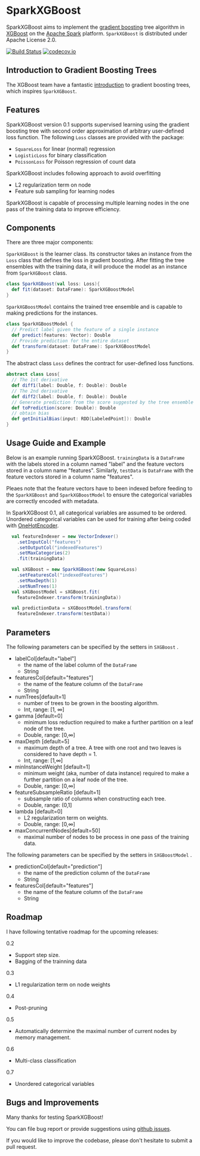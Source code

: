 # SparkXGBoost 

SparkXGBoost aims to implement the [gradient boosting](https://en.wikipedia.org/wiki/Gradient_boosting) tree algorithm in [XGBoost](https://github.com/dmlc/xgboost/) on the [Apache Spark](http://spark.apache.org) platform. `SparkXGBoost` is distributed under Apache License 2.0. 

[![Build Status](https://travis-ci.org/rotationsymmetry/SparkXGBoost.svg?branch=master)](https://travis-ci.org/rotationsymmetry/SparkXGBoost) 
[![codecov.io](https://codecov.io/github/rotationsymmetry/SparkXGBoost/coverage.svg?branch=master)](https://codecov.io/github/rotationsymmetry/SparkXGBoost?branch=master)

## Introduction to Gradient Boosting Trees
The XGBoost team have a fantastic [introduction](http://xgboost.readthedocs.org/en/latest/model.html) to gradient boosting trees, which inspires `SparkXGBoost`. 

## Features
SparkXGBoost version 0.1 supports supervised learning using the gradient boosting tree with second order approximation of arbitrary user-defined loss function. The following `Loss` classes are provided with the package: 

* `SquareLoss` for linear (normal) regression
* `LogisticLoss` for binary classification
* `PoissonLoss` for Poisson regression of count data

SparkXGBoost includes following approach to avoid overfitting

* L2 regularization term on node 
* Feature sub sampling for learning nodes

SparkXGBoost is capable of processing multiple learning nodes in the one pass of the training data to improve efficiency. 

## Components
There are three major components:

`SparkXGBoost` is the learner class. Its constructor takes an instance from the `Loss` class that defines the loss in gradient boosting.  After fitting the tree ensembles with the training data, it will produce the model as an instance from `SparkXGBoost` class. 

``` scala
class SparkXGBoost(val loss: Loss){
  def fit(dataset: DataFrame): SparkXGBoostModel
}
```

`SparkXGBoostModel` contains the trained tree ensemble and is capable to making predictions for the instances.

``` scala
class SparkXGBoostModel {
  // Predict label given the feature of a single instance
  def predict(features: Vector): Double
  // Provide prediction for the entire dataset
  def transform(dataset: DataFrame): SparkXGBoostModel
}
```

The abstract class `Loss` defines the contract for user-defined loss functions. 

``` scala
abstract class Loss{
  // The 1st derivative
  def diff1(label: Double, f: Double): Double
  // The 2nd derivative 
  def diff2(label: Double, f: Double): Double
  // Generate prediction from the score suggested by the tree ensemble
  def toPrediction(score: Double): Double
  // obtain bias 
  def getInitialBias(input: RDD[LabeledPoint]): Double
}
```
  
## Usage Guide and Example

Below is an example running SparkXGBoost. `trainingData` is a `DataFrame` with the labels stored in a column named "label" and the feature vectors stored in a column name "features".  Similarly, `testData` is `DataFrame` with the feature vectors stored in a column name "features". 

Pleaes note that the feature vectors have to been indexed before feeding to the `SparkXGBoost` and `SparkXGBoostModel` to ensure the categorical variables are correctly encoded with metadata.

In SparkXGBoost 0.1, all categorical variables are assumed to be ordered. Unordered categorical variables can be used for training after being coded with [OneHotEncoder](http://spark.apache.org/docs/latest/ml-features.html#onehotencoder). 

``` scala
  val featureIndexer = new VectorIndexer()
    .setInputCol("features")
    .setOutputCol("indexedFeatures")
    .setMaxCategories(2)
    .fit(trainingData)

  val sXGBoost = new SparkXGBoost(new SquareLoss)
    .setFeaturesCol("indexedFeatures")
    .setMaxDepth(1)
    .setNumTrees(1)
  val sXGBoostModel = sXGBoost.fit(
    featureIndexer.transform(trainingData))

  val predictionData = sXGBoostModel.transform(
    featureIndexer.transform(testData))
```

## Parameters
The following parameters can be specified by the setters in `SXGBoost` .

* labelCol[default="label"]
	* the name of the label column of the `DataFrame`
	* String
* featuresCol[default="features"]
	* the name of the feature column of the `DataFrame`
	* String
* numTrees[default=1]
	* number of trees to be grown in the boosting algorithm.
	* Int, range: [1, ∞]
* gamma [default=0]
	* minimum loss reduction required to make a further partition on a leaf node of the tree. 
	* Double, range: [0,∞]
* maxDepth [default=5]
	* maximum depth of a tree. A tree with one root and two leaves is considered to have depth = 1.
	* Int, range: [1,∞]
* minInstanceWeight [default=1]
	* minimum weight (aka, number of data instance) required to make a further partition on a leaf node of the tree. 
	* Double, range: [0,∞]
* featureSubsampleRatio [default=1]
	* subsample ratio of columns when constructing each tree.
	* Double, range: (0,1]
* lambda [default=0]
	* L2 regularization term on weights. 
	* Double, range: [0,∞]
* maxConcurrentNodes[default=50]
	* maximal number of nodes to be process in one pass of the training data.

The following parameters can be specified by the setters in `SXGBoostModel` .

* predictionCol[default="prediction"]
	* the name of the prediction column of the `DataFrame`
	* String
* featuresCol[default="features"]
	* the name of the feature column of the  `DataFrame`
	* String

## Roadmap
I have following tentative roadmap for the upcoming releases:

0.2

* Support step size.
* Bagging of the trainning data

0.3

* L1 regularization term on node weights

0.4

* Post-pruning

0.5

* Automatically determine the maximal number of current nodes by memory management.

0.6

* Multi-class classification

0.7 

* Unordered categorical variables

## Bugs and Improvements
 
Many thanks for testing SparkXGBoost! 

You can file bug report or provide suggestions using [github issues](https://github.com/rotationsymmetry/SparkXGBoost/issues). 

If you would like to improve the codebase, please don't hesitate to submit a pull request. 
